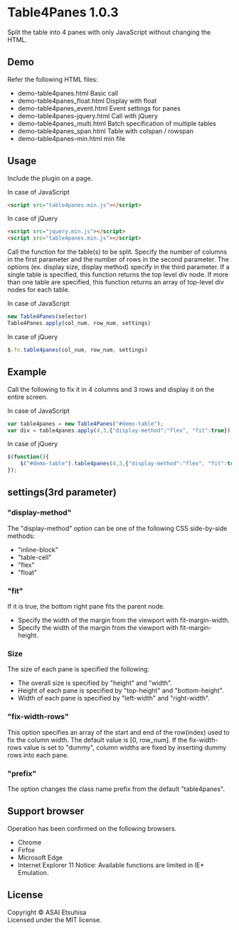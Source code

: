 # Table4Panes 1.0.3
 Split the table into 4 panes with only JavaScript without changing the HTML.

## Demo
Refer the following HTML files:
* demo-table4panes.html         Basic call
* demo-table4panes_float.html   Display with float
* demo-table4panes_event.html   Event settings for panes
* demo-table4panes-jquery.html  Call with jQuery
* demo-table4panes_multi.html   Batch specification of multiple tables
* demo-table4panes_span.html    Table with colspan / rowspan
* demo-table4panes-min.html     min file

## Usage

Include the plugin on a page.

In case of JavaScript
```html
<script src="table4panes.min.js"></script>
```

In case of jQuery
```html
<script src="jquery.min.js"></script>
<script src="table4panes.min.js"></script>
```

Call the function for the table(s) to be split.
Specify the number of columns in the first parameter and the number of rows in the second parameter.
The options (ex. display size, display method) specify in the third parameter.
If a single table is specified, this function returns the top level div node.
If more than one table are specified, this function returns an array of top-level div nodes for each table.

In case of JavaScript
```js
new Table4Panes(selector)
Table4Panes.apply(col_num, row_num, settings)
```

In case of jQuery
```js
$.fn.table4panes(col_num, row_num, settings)
```

## Example

Call the following to fix it in 4 columns and 3 rows and display it on the entire screen.

In case of JavaScript
```js
var table4panes = new Table4Panes("#demo-table");
var div = table4panes.apply(4,3,{"display-method":"flex", "fit":true});
```

In case of jQuery
```js
$(function(){
    $("#demo-table").table4panes(4,3,{"display-method":"flex", "fit":true});
});
```

## settings(3rd parameter)

### "display-method"
The "display-method" option can be one of the following CSS side-by-side methods:
* "inline-block"
* "table-cell"
* "flex"
* "float"

### "fit"
If it is true, the bottom right pane fits the parent node.
* Specify the width of the margin from the viewport with fit-margin-width.
* Specify the width of the margin from the viewport with fit-margin-height.

### Size
The size of each pane is specified the following:
* The overall size is specified by "height" and "width".
* Height of each pane is specified by "top-height" and "bottom-height".
* Width of each pane is specified by "left-width" and "right-width".

### "fix-width-rows"
This option specifies an array of the start and end of the row(index) used to fix the column width.
The default value is [0, row_num].
If the fix-width-rows value is set to "dummy", column widths are fixed by inserting dummy rows into each pane.

### "prefix"
The option changes the class name prefix from the default "table4panes".

## Support browser
Operation has been confirmed on the following browsers.
* Chrome
* Firfox
* Microsoft Edge
* Internet Explorer 11
  Notice: Available functions are limited in IE* Emulation.

## License
Copyright &copy; ASAI Etsuhisa<br>
Licensed under the MIT license.


